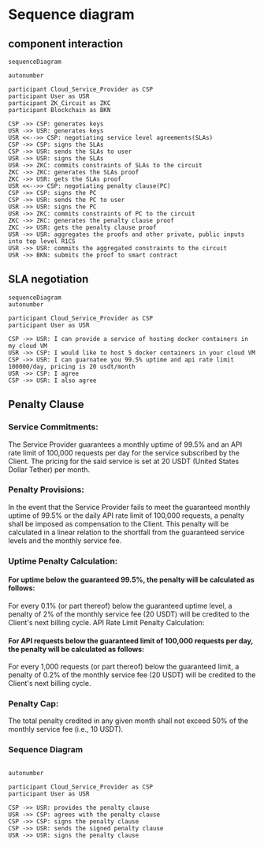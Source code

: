 # Sequence diagram

## component interaction

```mermaid
sequenceDiagram

autonumber

participant Cloud_Service_Provider as CSP
participant User as USR
participant ZK_Circuit as ZKC
participant Blockchain as BKN

CSP ->> CSP: generates keys
USR ->> USR: generates keys
USR <<-->> CSP: negotiating service level agreements(SLAs)
CSP ->> CSP: signs the SLAs
CSP ->> USR: sends the SLAs to user
USR ->> USR: signs the SLAs
USR ->> ZKC: commits constraints of SLAs to the circuit
ZKC ->> ZKC: generates the SLAs proof
ZKC ->> USR: gets the SLAs proof
USR <<-->> CSP: negotiating penalty clause(PC)
CSP ->> CSP: signs the PC
CSP ->> USR: sends the PC to user
USR ->> USR: signs the PC
USR ->> ZKC: commits constraints of PC to the circuit
ZKC ->> ZKC: generates the penalty clause proof
ZKC ->> USR: gets the penalty clause proof
USR ->> USR: aggregates the proofs and other private, public inputs into top level R1CS
USR ->> USR: commits the aggregated constraints to the circuit
USR ->> BKN: submits the proof to smart contract

```

## SLA negotiation

```mermaidjs
sequenceDiagram
autonumber

participant Cloud_Service_Provider as CSP
participant User as USR

CSP ->> USR: I can provide a service of hosting docker containers in my cloud VM
USR ->> CSP: I would like to host 5 docker containers in your cloud VM
CSP ->> USR: I can guarnatee you 99.5% uptime and api rate limit 100000/day, pricing is 20 usdt/month
USR ->> CSP: I agree
CSP ->> USR: I also agree

```

## Penalty Clause

### Service Commitments:

The Service Provider guarantees a monthly uptime of 99.5% and an API rate limit of 100,000 requests per day for the service subscribed by the Client. The pricing for the said service is set at 20 USDT (United States Dollar Tether) per month.

### Penalty Provisions:

In the event that the Service Provider fails to meet the guaranteed monthly uptime of 99.5% or the daily API rate limit of 100,000 requests, a penalty shall be imposed as compensation to the Client. This penalty will be calculated in a linear relation to the shortfall from the guaranteed service levels and the monthly service fee.

### Uptime Penalty Calculation:

#### For uptime below the guaranteed 99.5%, the penalty will be calculated as follows:

For every 0.1% (or part thereof) below the guaranteed uptime level, a penalty of 2% of the monthly service fee (20 USDT) will be credited to the Client's next billing cycle.
API Rate Limit Penalty Calculation:

#### For API requests below the guaranteed limit of 100,000 requests per day, the penalty will be calculated as follows:

For every 1,000 requests (or part thereof) below the guaranteed limit, a penalty of 0.2% of the monthly service fee (20 USDT) will be credited to the Client's next billing cycle.

### Penalty Cap:

The total penalty credited in any given month shall not exceed 50% of the monthly service fee (i.e., 10 USDT).

### Sequence Diagram

```mermaid

autonumber

participant Cloud_Service_Provider as CSP
participant User as USR

CSP ->> USR: provides the penalty clause
USR ->> CSP: agrees with the penalty clause
CSP ->> CSP: signs the penalty clause
CSP ->> USR: sends the signed penalty clause
USR ->> USR: signs the penalty clause

```
